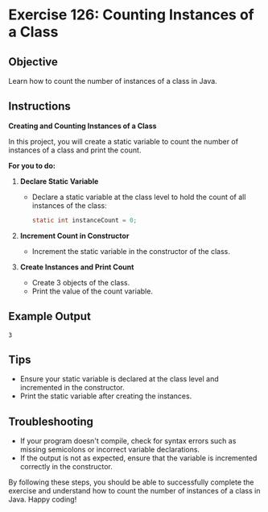 # Exercise 126: Counting Instances of a Class

## Objective
Learn how to count the number of instances of a class in Java.

## Instructions

**Creating and Counting Instances of a Class**

In this project, you will create a static variable to count the number of instances of a class and print the count.

**For you to do:**

1. **Declare Static Variable**
    - Declare a static variable at the class level to hold the count of all instances of the class:
      ```java
      static int instanceCount = 0;
      ```

2. **Increment Count in Constructor**
    - Increment the static variable in the constructor of the class.

3. **Create Instances and Print Count**
    - Create 3 objects of the class.
    - Print the value of the count variable.

## Example Output
```
3
```


## Tips
- Ensure your static variable is declared at the class level and incremented in the constructor.
- Print the static variable after creating the instances.

## Troubleshooting
- If your program doesn't compile, check for syntax errors such as missing semicolons or incorrect variable declarations.
- If the output is not as expected, ensure that the variable is incremented correctly in the constructor.

By following these steps, you should be able to successfully complete the exercise and understand how to count the number of instances of a class in Java. Happy coding!
